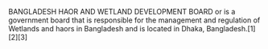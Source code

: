 BANGLADESH HAOR AND WETLAND DEVELOPMENT BOARD or is a government board that is responsible for the management and regulation of Wetlands and haors in Bangladesh and is located in Dhaka, Bangladesh.[1][2][3]
